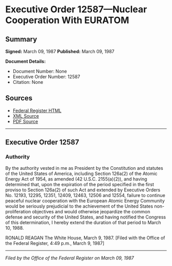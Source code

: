 # Executive Order 12587—Nuclear Cooperation With EURATOM

## Summary

**Signed:** March 09, 1987
**Published:** March 09, 1987

**Document Details:**
- Document Number: None
- Executive Order Number: 12587
- Citation: None

## Sources
- [Federal Register HTML](https://www.presidency.ucsb.edu/documents/executive-order-12587-nuclear-cooperation-with-euratom)
- [XML Source](None)
- [PDF Source](None)

---

## Executive Order 12587

### Authority

By the authority vested in me as President by the Constitution and statutes of the United States of America, including Section 126a(2) of the Atomic Energy Act of 1954, as amended (42 U.S.C. 2155(a)(2)), and having determined that, upon the expiration of the period specified in the first proviso to Section 126a(2) of such Act and extended by Executive Orders No. 12193, 12295, 12351, 12409, 12463, 12506 and 12554, failure to continue peaceful nuclear cooperation with the European Atomic Energy Community would be seriously prejudicial to the achievement of the United States non-proliferation objectives and would otherwise jeopardize the common defense and security of the United States, and having notified the Congress of this determination, I hereby extend the duration of that period to March 10, 1988.

RONALD REAGAN
The White House,
March 9, 1987.
[Filed with the Office of the Federal Register, 4:49 p.m., March 9, 1987]

---

*Filed by the Office of the Federal Register on March 09, 1987*
